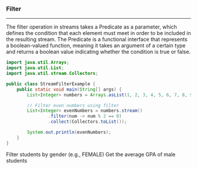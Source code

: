 ###   Filter
----------------------------------------------

The filter operation in streams takes a Predicate as a parameter, 
which defines the condition that each element must meet in order to be included in the resulting stream. 
The Predicate is a functional interface that represents a boolean-valued function, 
meaning it takes an argument of a certain type and returns a boolean value indicating whether the condition is true or false.

```java
import java.util.Arrays;
import java.util.List;
import java.util.stream.Collectors;

public class StreamFilterExample {
    public static void main(String[] args) {
        List<Integer> numbers = Arrays.asList(1, 2, 3, 4, 5, 6, 7, 8, 9, 10);

        // Filter even numbers using filter
        List<Integer> evenNumbers = numbers.stream()
                .filter(num -> num % 2 == 0)
                .collect(Collectors.toList());

        System.out.println(evenNumbers);
    }
}


```

Filter students by gender (e.g., FEMALE)
Get the average GPA of male students


